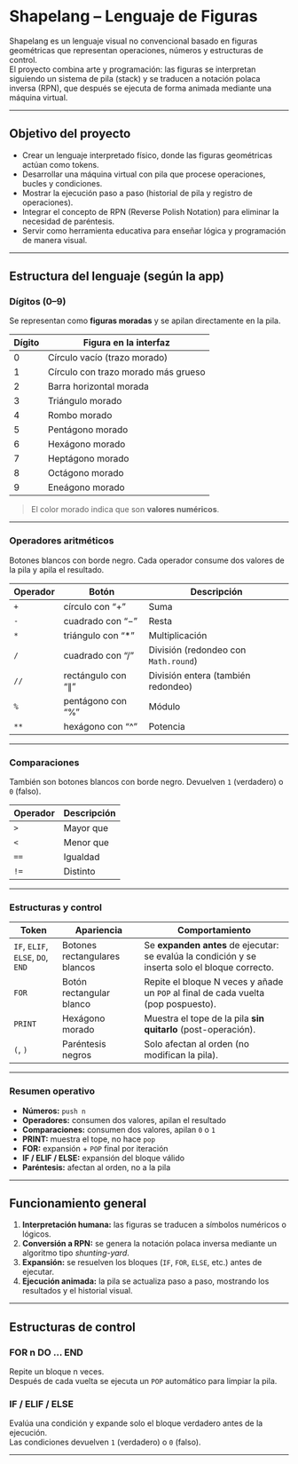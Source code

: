 # Shapelang – Lenguaje de Figuras

Shapelang es un lenguaje visual no convencional basado en figuras geométricas que representan operaciones, números y estructuras de control.  
El proyecto combina arte y programación: las figuras se interpretan siguiendo un sistema de pila (stack) y se traducen a notación polaca inversa (RPN), que después se ejecuta de forma animada mediante una máquina virtual.

---

## Objetivo del proyecto

- Crear un lenguaje interpretado físico, donde las figuras geométricas actúan como tokens.  
- Desarrollar una máquina virtual con pila que procese operaciones, bucles y condiciones.  
- Mostrar la ejecución paso a paso (historial de pila y registro de operaciones).  
- Integrar el concepto de RPN (Reverse Polish Notation) para eliminar la necesidad de paréntesis.  
- Servir como herramienta educativa para enseñar lógica y programación de manera visual.

---

## Estructura del lenguaje (según la app)

### Dígitos (0–9)

Se representan como **figuras moradas** y se apilan directamente en la pila.

| Dígito | Figura en la interfaz |
|--------|------------------------|
| 0 | Círculo vacío (trazo morado) |
| 1 | Círculo con trazo morado más grueso |
| 2 | Barra horizontal morada |
| 3 | Triángulo morado |
| 4 | Rombo morado |
| 5 | Pentágono morado |
| 6 | Hexágono morado |
| 7 | Heptágono morado |
| 8 | Octágono morado |
| 9 | Eneágono morado |

> El color morado indica que son **valores numéricos**.

---

### Operadores aritméticos

Botones blancos con borde negro. Cada operador consume dos valores de la pila y apila el resultado.

| Operador | Botón | Descripción |
|-----------|--------|--------------|
| `+` | círculo con “+” | Suma |
| `-` | cuadrado con “−” | Resta |
| `*` | triángulo con “*” | Multiplicación |
| `/` | cuadrado con “/” | División (redondeo con `Math.round`) |
| `//` | rectángulo con “∥” | División entera (también redondeo) |
| `%` | pentágono con “%” | Módulo |
| `**` | hexágono con “^” | Potencia |

---

### Comparaciones

También son botones blancos con borde negro. Devuelven `1` (verdadero) o `0` (falso).

| Operador | Descripción |
|-----------|--------------|
| `>` | Mayor que |
| `<` | Menor que |
| `==` | Igualdad |
| `!=` | Distinto |

---

### Estructuras y control

| Token | Apariencia | Comportamiento |
|--------|-------------|----------------|
| `IF`, `ELIF`, `ELSE`, `DO`, `END` | Botones rectangulares blancos | Se **expanden antes** de ejecutar: se evalúa la condición y se inserta solo el bloque correcto. |
| `FOR` | Botón rectangular blanco | Repite el bloque N veces y añade un `POP` al final de cada vuelta (pop pospuesto). |
| `PRINT` | Hexágono morado | Muestra el tope de la pila **sin quitarlo** (post-operación). |
| `(`, `)` | Paréntesis negros | Solo afectan al orden (no modifican la pila). |

---

### Resumen operativo

- **Números:** `push n`  
- **Operadores:** consumen dos valores, apilan el resultado  
- **Comparaciones:** consumen dos valores, apilan `0` o `1`  
- **PRINT:** muestra el tope, no hace `pop`  
- **FOR:** expansión + `POP` final por iteración  
- **IF / ELIF / ELSE:** expansión del bloque válido  
- **Paréntesis:** afectan al orden, no a la pila

---

## Funcionamiento general

1. **Interpretación humana:** las figuras se traducen a símbolos numéricos o lógicos.  
2. **Conversión a RPN:** se genera la notación polaca inversa mediante un algoritmo tipo *shunting-yard*.  
3. **Expansión:** se resuelven los bloques (`IF`, `FOR`, `ELSE`, etc.) antes de ejecutar.  
4. **Ejecución animada:** la pila se actualiza paso a paso, mostrando los resultados y el historial visual.


---

## Estructuras de control

### FOR n DO … END

Repite un bloque n veces.  
Después de cada vuelta se ejecuta un `POP` automático para limpiar la pila.

### IF / ELIF / ELSE

Evalúa una condición y expande solo el bloque verdadero antes de la ejecución.  
Las condiciones devuelven `1` (verdadero) o `0` (falso).

---
